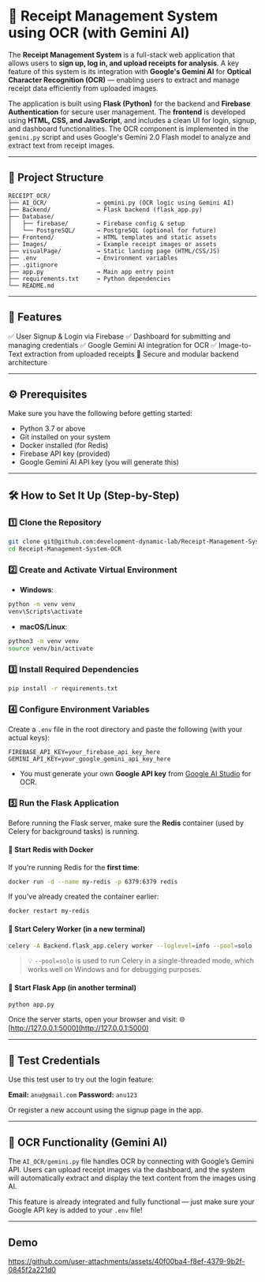 # 🧾 Receipt Management System using OCR (with Gemini AI)

The **Receipt Management System** is a full-stack web application that allows users to **sign up, log in, and upload receipts for analysis**. A key feature of this system is its integration with **Google's Gemini AI** for **Optical Character Recognition (OCR)** — enabling users to extract and manage receipt data efficiently from uploaded images.

The application is built using **Flask (Python)** for the backend and **Firebase Authentication** for secure user management. The **frontend** is developed using **HTML, CSS, and JavaScript**, and includes a clean UI for login, signup, and dashboard functionalities. The OCR component is implemented in the `gemini.py` script and uses Google's Gemini 2.0 Flash model to analyze and extract text from receipt images.

---

## 📁 Project Structure

```
RECEIPT_OCR/
├── AI_OCR/              → gemini.py (OCR logic using Gemini AI)
├── Backend/             → Flask backend (flask_app.py)
├── Database/
│   ├── firebase/        → Firebase config & setup
│   └── PostgreSQL/      → PostgreSQL (optional for future)
├── Frontend/            → HTML templates and static assets
├── Images/              → Example receipt images or assets
├── visualPage/          → Static landing page (HTML/CSS/JS)
├── .env                 → Environment variables 
├── .gitignore
├── app.py               → Main app entry point
├── requirements.txt     → Python dependencies
└── README.md
```

---

## 🚀 Features

✅ User Signup & Login via Firebase
✅ Dashboard for submitting and managing credentials
✅ Google Gemini AI integration for OCR
✅ Image-to-Text extraction from uploaded receipts
🔐 Secure and modular backend architecture

---

## ⚙️ Prerequisites

Make sure you have the following before getting started:

* Python 3.7 or above
* Git installed on your system
* Docker installed (for Redis)
* Firebase API key (provided)
* Google Gemini AI API key (you will generate this)

---

## 🛠️ How to Set It Up (Step-by-Step)

### 1️⃣ Clone the Repository

```bash
git clone git@github.com:development-dynamic-lab/Receipt-Management-System-OCR.git
cd Receipt-Management-System-OCR
```

### 2️⃣ Create and Activate Virtual Environment

* **Windows**:

```bash
python -m venv venv
venv\Scripts\activate
```

* **macOS/Linux**:

```bash
python3 -m venv venv
source venv/bin/activate
```

### 3️⃣ Install Required Dependencies

```bash
pip install -r requirements.txt
```

### 4️⃣ Configure Environment Variables

Create a `.env` file in the root directory and paste the following (with your actual keys):

```
FIREBASE_API_KEY=your_firebase_api_key_here
GEMINI_API_KEY=your_google_gemini_api_key_here
```

* You must generate your own **Google API key** from [Google AI Studio](https://aistudio.google.com/apikey) for OCR.

### 5️⃣ Run the Flask Application

Before running the Flask server, make sure the **Redis** container (used by Celery for background tasks) is running.

#### 🧱 Start Redis with Docker

If you're running Redis for the **first time**:

```bash
docker run -d --name my-redis -p 6379:6379 redis
```

If you've already created the container earlier:

```bash
docker restart my-redis
```

#### 🔄 Start Celery Worker (in a new terminal)

```bash
celery -A Backend.flask_app.celery worker --loglevel=info --pool=solo
```

> 💡 `--pool=solo` is used to run Celery in a single-threaded mode, which works well on Windows and for debugging purposes.

#### 🚀 Start Flask App (in another terminal)

```bash
python app.py
```

Once the server starts, open your browser and visit:
🌐 [http://127.0.0.1:5000](http://127.0.0.1:5000)

---

## 🧪 Test Credentials

Use this test user to try out the login feature:

**Email:** `anu@gmail.com`
**Password:** `anu123`

Or register a new account using the signup page in the app.

---

## 📸 OCR Functionality (Gemini AI)

The `AI_OCR/gemini.py` file handles OCR by connecting with Google’s Gemini API. Users can upload receipt images via the dashboard, and the system will automatically extract and display the text content from the images using AI.

This feature is already integrated and fully functional — just make sure your Google API key is added to your
 `.env` file!

---

## Demo
https://github.com/user-attachments/assets/40f00ba4-f8ef-4379-9b2f-0845f2a221d0
